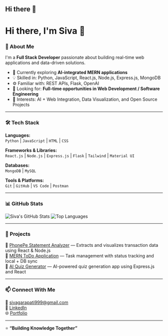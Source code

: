 ## Hi there 👋

<!--
**siva-garapati/siva-garapati** is a ✨ _special_ ✨ repository because its `README.md` (this file) appears on your GitHub profile.

Here are some ideas to get you started:

- 🔭 I’m currently working on ...
- 🌱 I’m currently learning ...
- 👯 I’m looking to collaborate on ...
- 🤔 I’m looking for help with ...
- 💬 Ask me about ...
- 📫 How to reach me: ...
- 😄 Pronouns: ...
- ⚡ Fun fact: ...
-->

# Hi there, I'm Siva 👋

### 🚀 About Me
I'm a **Full Stack Developer** passionate about building real-time web applications and data-driven solutions.

- 🌱 Currently exploring **AI-integrated MERN applications**
- 💡 Skilled in: Python, JavaScript, React.js, Node.js, Express.js, MongoDB
- ⚙️ Familiar with: REST APIs, Flask, OpenAI
- 💼 Looking for: **Full-time opportunities in Web Development / Software Engineering**
- 🧠 Interests: AI + Web Integration, Data Visualization, and Open Source Projects
---

### 🛠️ Tech Stack
**Languages:**  
`Python` | `JavaScript` | `HTML` | `CSS`

**Frameworks & Libraries:**  
`React.js` | `Node.js` | `Express.js` | `Flask` | `Tailwind` | `Material UI`

**Databases:**  
`MongoDB` | `MySQL`

**Tools & Platforms:**  
`Git` | `GitHub` | `VS Code` | `Postman`

---

### 📊 GitHub Stats
![Siva's GitHub Stats](https://github-readme-stats.vercel.app/api?username=sivagarapati&show_icons=true&theme=tokyonight)
![Top Languages](https://github-readme-stats.vercel.app/api/top-langs/?username=sivagarapati&layout=compact&theme=tokyonight)

---

### 💼 Projects
🔹 [PhonePe Statement Analyzer](https://github.com/your-repo) — Extracts and visualizes transaction data using React & Node.js  
🔹 [MERN ToDo Application](https://github.com/your-repo) — Task management with status tracking and local + DB sync  
🔹 [AI Quiz Generator](https://github.com/your-repo) — AI-powered quiz generation app using Express.js and React  

---

### 📫 Connect With Me
📧 [sivagarapati999@gmail.com](mailto:sivagarapati999@gmail.com)  
💼 [LinkedIn](https://linkedin.com/in/your-link)  
🌐 [Portfolio](https://your-portfolio-link)

---

⭐ **“Building Knowledge Together”**
